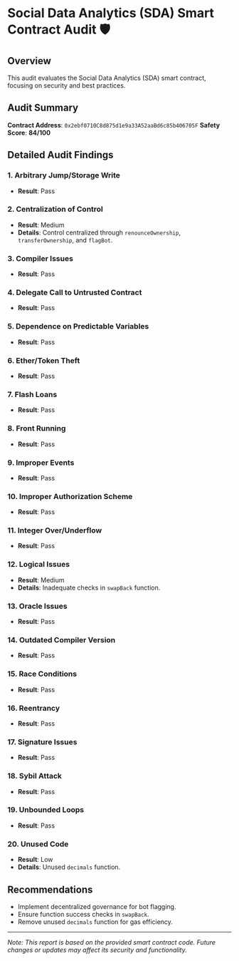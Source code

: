 # Social Data Analytics (SDA) Smart Contract Audit 🛡️

## Overview
This audit evaluates the Social Data Analytics (SDA) smart contract, focusing on security and best practices.

## Audit Summary
**Contract Address**: `0x2ebf0710C8d875d1e9a33A52aaBd6c85b406705F`
**Safety Score**: **84/100**

## Detailed Audit Findings

### 1. Arbitrary Jump/Storage Write
- **Result**: Pass

### 2. Centralization of Control
- **Result**: Medium
- **Details**: Control centralized through `renounceOwnership`, `transferOwnership`, and `flagBot`.

### 3. Compiler Issues
- **Result**: Pass

### 4. Delegate Call to Untrusted Contract
- **Result**: Pass

### 5. Dependence on Predictable Variables
- **Result**: Pass

### 6. Ether/Token Theft
- **Result**: Pass

### 7. Flash Loans
- **Result**: Pass

### 8. Front Running
- **Result**: Pass

### 9. Improper Events
- **Result**: Pass

### 10. Improper Authorization Scheme
- **Result**: Pass

### 11. Integer Over/Underflow
- **Result**: Pass

### 12. Logical Issues
- **Result**: Medium
- **Details**: Inadequate checks in `swapBack` function.

### 13. Oracle Issues
- **Result**: Pass

### 14. Outdated Compiler Version
- **Result**: Pass

### 15. Race Conditions
- **Result**: Pass

### 16. Reentrancy
- **Result**: Pass

### 17. Signature Issues
- **Result**: Pass

### 18. Sybil Attack
- **Result**: Pass

### 19. Unbounded Loops
- **Result**: Pass

### 20. Unused Code
- **Result**: Low
- **Details**: Unused `decimals` function.

## Recommendations
- Implement decentralized governance for bot flagging.
- Ensure function success checks in `swapBack`.
- Remove unused `decimals` function for gas efficiency.

---

*Note: This report is based on the provided smart contract code. Future changes or updates may affect its security and functionality.*

